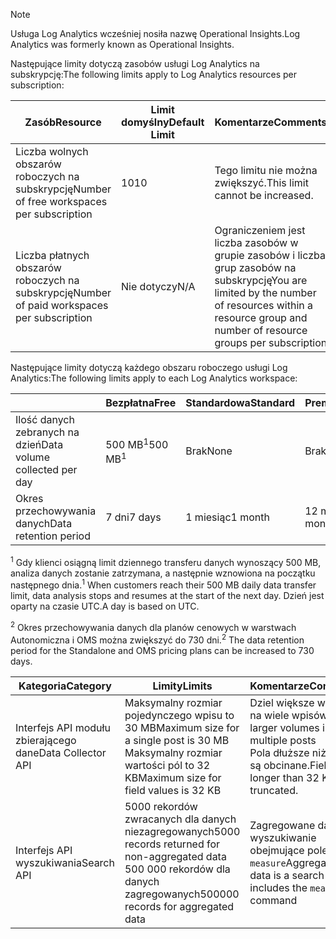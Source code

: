 
>[!NOTE]
><span data-ttu-id="cd9ca-101">Usługa Log Analytics wcześniej nosiła nazwę Operational Insights.</span><span class="sxs-lookup"><span data-stu-id="cd9ca-101">Log Analytics was formerly known as Operational Insights.</span></span>
>
>

<span data-ttu-id="cd9ca-102">Następujące limity dotyczą zasobów usługi Log Analytics na subskrypcję:</span><span class="sxs-lookup"><span data-stu-id="cd9ca-102">The following limits apply to Log Analytics resources per subscription:</span></span>

| <span data-ttu-id="cd9ca-103">Zasób</span><span class="sxs-lookup"><span data-stu-id="cd9ca-103">Resource</span></span> | <span data-ttu-id="cd9ca-104">Limit domyślny</span><span class="sxs-lookup"><span data-stu-id="cd9ca-104">Default Limit</span></span> | <span data-ttu-id="cd9ca-105">Komentarze</span><span class="sxs-lookup"><span data-stu-id="cd9ca-105">Comments</span></span>
| --- | --- | --- |
| <span data-ttu-id="cd9ca-106">Liczba wolnych obszarów roboczych na subskrypcję</span><span class="sxs-lookup"><span data-stu-id="cd9ca-106">Number of free workspaces per subscription</span></span> | <span data-ttu-id="cd9ca-107">10</span><span class="sxs-lookup"><span data-stu-id="cd9ca-107">10</span></span> | <span data-ttu-id="cd9ca-108">Tego limitu nie można zwiększyć.</span><span class="sxs-lookup"><span data-stu-id="cd9ca-108">This limit cannot be increased.</span></span> |
| <span data-ttu-id="cd9ca-109">Liczba płatnych obszarów roboczych na subskrypcję</span><span class="sxs-lookup"><span data-stu-id="cd9ca-109">Number of paid workspaces per subscription</span></span> | <span data-ttu-id="cd9ca-110">Nie dotyczy</span><span class="sxs-lookup"><span data-stu-id="cd9ca-110">N/A</span></span> | <span data-ttu-id="cd9ca-111">Ograniczeniem jest liczba zasobów w grupie zasobów i liczba grup zasobów na subskrypcję</span><span class="sxs-lookup"><span data-stu-id="cd9ca-111">You are limited by the number of resources within a resource group and number of resource groups per subscription</span></span> | 


<span data-ttu-id="cd9ca-112">Następujące limity dotyczą każdego obszaru roboczego usługi Log Analytics:</span><span class="sxs-lookup"><span data-stu-id="cd9ca-112">The following limits apply to each Log Analytics workspace:</span></span>

|  | <span data-ttu-id="cd9ca-113">Bezpłatna</span><span class="sxs-lookup"><span data-stu-id="cd9ca-113">Free</span></span> | <span data-ttu-id="cd9ca-114">Standardowa</span><span class="sxs-lookup"><span data-stu-id="cd9ca-114">Standard</span></span> | <span data-ttu-id="cd9ca-115">Premium</span><span class="sxs-lookup"><span data-stu-id="cd9ca-115">Premium</span></span> | <span data-ttu-id="cd9ca-116">Autonomiczna</span><span class="sxs-lookup"><span data-stu-id="cd9ca-116">Standalone</span></span> | <span data-ttu-id="cd9ca-117">OMS</span><span class="sxs-lookup"><span data-stu-id="cd9ca-117">OMS</span></span> |
| --- | --- | --- | --- | --- | --- |
| <span data-ttu-id="cd9ca-118">Ilość danych zebranych na dzień</span><span class="sxs-lookup"><span data-stu-id="cd9ca-118">Data volume collected per day</span></span> |<span data-ttu-id="cd9ca-119">500 MB<sup>1</sup></span><span class="sxs-lookup"><span data-stu-id="cd9ca-119">500 MB<sup>1</sup></span></span> |<span data-ttu-id="cd9ca-120">Brak</span><span class="sxs-lookup"><span data-stu-id="cd9ca-120">None</span></span> |<span data-ttu-id="cd9ca-121">Brak</span><span class="sxs-lookup"><span data-stu-id="cd9ca-121">None</span></span> | <span data-ttu-id="cd9ca-122">Brak</span><span class="sxs-lookup"><span data-stu-id="cd9ca-122">None</span></span> | <span data-ttu-id="cd9ca-123">Brak</span><span class="sxs-lookup"><span data-stu-id="cd9ca-123">None</span></span>
| <span data-ttu-id="cd9ca-124">Okres przechowywania danych</span><span class="sxs-lookup"><span data-stu-id="cd9ca-124">Data retention period</span></span> |<span data-ttu-id="cd9ca-125">7 dni</span><span class="sxs-lookup"><span data-stu-id="cd9ca-125">7 days</span></span> |<span data-ttu-id="cd9ca-126">1 miesiąc</span><span class="sxs-lookup"><span data-stu-id="cd9ca-126">1 month</span></span> |<span data-ttu-id="cd9ca-127">12 miesięcy</span><span class="sxs-lookup"><span data-stu-id="cd9ca-127">12 months</span></span> | <span data-ttu-id="cd9ca-128">1 miesiąc<sup>2</sup></span><span class="sxs-lookup"><span data-stu-id="cd9ca-128">1 month<sup>2</sup></span></span> | <span data-ttu-id="cd9ca-129">1 miesiąc <sup>2</sup></span><span class="sxs-lookup"><span data-stu-id="cd9ca-129">1 month <sup>2</sup></span></span>|

<span data-ttu-id="cd9ca-130"><sup>1</sup> Gdy klienci osiągną limit dziennego transferu danych wynoszący 500 MB, analiza danych zostanie zatrzymana, a następnie wznowiona na początku następnego dnia.</span><span class="sxs-lookup"><span data-stu-id="cd9ca-130"><sup>1</sup> When customers reach their 500 MB daily data transfer limit, data analysis stops and resumes at the start of the next day.</span></span> <span data-ttu-id="cd9ca-131">Dzień jest oparty na czasie UTC.</span><span class="sxs-lookup"><span data-stu-id="cd9ca-131">A day is based on UTC.</span></span>

<span data-ttu-id="cd9ca-132"><sup>2</sup> Okres przechowywania danych dla planów cenowych w warstwach Autonomiczna i OMS można zwiększyć do 730 dni.</span><span class="sxs-lookup"><span data-stu-id="cd9ca-132"><sup>2</sup> The data retention period for the Standalone and OMS pricing plans can be increased to 730 days.</span></span>

| <span data-ttu-id="cd9ca-133">Kategoria</span><span class="sxs-lookup"><span data-stu-id="cd9ca-133">Category</span></span> | <span data-ttu-id="cd9ca-134">Limity</span><span class="sxs-lookup"><span data-stu-id="cd9ca-134">Limits</span></span> | <span data-ttu-id="cd9ca-135">Komentarze</span><span class="sxs-lookup"><span data-stu-id="cd9ca-135">Comments</span></span>
| --- | --- | --- |
| <span data-ttu-id="cd9ca-136">Interfejs API modułu zbierającego dane</span><span class="sxs-lookup"><span data-stu-id="cd9ca-136">Data Collector API</span></span> | <span data-ttu-id="cd9ca-137">Maksymalny rozmiar pojedynczego wpisu to 30 MB</span><span class="sxs-lookup"><span data-stu-id="cd9ca-137">Maximum size for a single post is 30 MB</span></span><br><span data-ttu-id="cd9ca-138">Maksymalny rozmiar wartości pól to 32 KB</span><span class="sxs-lookup"><span data-stu-id="cd9ca-138">Maximum size for field values is 32 KB</span></span> | <span data-ttu-id="cd9ca-139">Dziel większe woluminy na wiele wpisów</span><span class="sxs-lookup"><span data-stu-id="cd9ca-139">Split larger volumes into multiple posts</span></span><br><span data-ttu-id="cd9ca-140">Pola dłuższe niż 32 KB są obcinane.</span><span class="sxs-lookup"><span data-stu-id="cd9ca-140">Fields longer than 32 KB are truncated.</span></span> |
| <span data-ttu-id="cd9ca-141">Interfejs API wyszukiwania</span><span class="sxs-lookup"><span data-stu-id="cd9ca-141">Search API</span></span> | <span data-ttu-id="cd9ca-142">5000 rekordów zwracanych dla danych niezagregowanych</span><span class="sxs-lookup"><span data-stu-id="cd9ca-142">5000 records returned for non-aggregated data</span></span><br><span data-ttu-id="cd9ca-143">500 000 rekordów dla danych zagregowanych</span><span class="sxs-lookup"><span data-stu-id="cd9ca-143">500000 records for aggregated data</span></span> | <span data-ttu-id="cd9ca-144">Zagregowane dane to wyszukiwanie obejmujące polecenie `measure`</span><span class="sxs-lookup"><span data-stu-id="cd9ca-144">Aggregated data is a search that includes the `measure` command</span></span>
 
